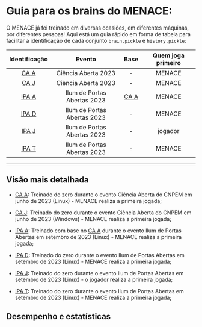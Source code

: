 # Guia para os brains do MENACE:

O MENACE já foi treinado em diversas ocasiões, em diferentes máquinas, por diferentes pessoas! Aqui está um guia rápido em forma de tabela para facilitar a identificação de cada conjunto `brain.pickle` e `history.pickle`:

|                   Identificação                  |            Evento           |           Base            | Quem joga primeiro |
|:------------------------------------------------:|:---------------------------:|:-------------------------:|:------------------:|
|  [CA A](./files/assets/dados/brain_CA_A.pickle)  |     Ciência Aberta 2023     |             -             |       MENACE       |
|  [CA J](./files/assets/dados/brain_CA_J.pickle)  |     Ciência Aberta 2023     |             -             |       MENACE       |
| [IPA A](./files/assets/dados/brain_IPA_A.pickle) | Ilum de Portas Abertas 2023 | [CA A](brain_CA_A.pickle) |       MENACE       |
| [IPA D](./files/assets/dados/brain_IPA_D.pickle) | Ilum de Portas Abertas 2023 |             -             |       MENACE       |
| [IPA J](./files/assets/dados/brain_IPA_J.pickle) | Ilum de Portas Abertas 2023 |             -             |       jogador      |
| [IPA T](./files/assets/dados/brain_IPA_T.pickle) | Ilum de Portas Abertas 2023 |             -             |       MENACE       |


<hr>


## Visão mais detalhada

* [CA A](brain_CA_A.pickle): Treinado do zero durante o evento Ciência Aberta do CNPEM em junho de 2023 (Linux) - MENACE realiza a primeira jogada;

* [CA J](brain_CA_B.pickle): Treinado do zero durante o evento Ciência Aberta do CNPEM em junho de 2023 (Windows) - MENACE realiza a primeira jogada;

* [IPA A](brain_IPA_A.pickle): Treinado com base no [CA A](brain_CA_A.pickle) durante o evento Ilum de Portas Abertas em setembro de 2023 (Linux) - MENACE realiza a primeira jogada;

* [IPA D](brain_IPA_D.pickle): Treinado do zero durante o evento Ilum de Portas Abertas em setembro de 2023 (Linux) - MENACE realiza a primeira jogada;

* [IPA J](brain_IPA_J.pickle): Treinado do zero durante o evento Ilum de Portas Abertas em setembro de 2023 (Linux) - o jogador realiza a primeira jogada;

* [IPA T](brain_IPA_T.pickle): Treinado do zero durante o evento Ilum de Portas Abertas em setembro de 2023 (Linux) - MENACE realiza a primeira jogada;

## Desempenho e estatísticas
